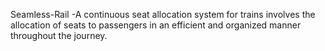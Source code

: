 Seamless-Rail
-A continuous seat allocation system for trains involves the allocation of seats to passengers in an efficient and organized manner throughout the journey. 
